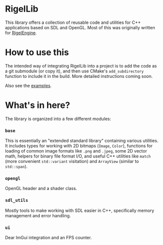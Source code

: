 # RigelLib

This library offers a collection of reusable code and utilities for C++ applications based on SDL and OpenGL. Most of this was originally written for [RigelEngine](https://github.com/lethal-guitar/RigelEngine).


# How to use this

The intended way of integrating RigelLib into a project is to add the code as a git submodule (or copy it), and then use CMake's `add_subdirectory` function to include it in the build. More detailed instructions coming soon.

Also see the [examples](/examples).

# What's in here?

The library is organized into a few different modules:

### `base`

This is essentially an "extended standard library" containing various utilities. It includes types for working with 2D bitmaps (`Image`, `Color`), functions for loading of common image formats like `.png` and `.jpeg`, some 2D vector math, helpers for binary file format I/O, and useful C++ utilities like `match` (more convenient `std::variant` visitation) and `ArrayView` (similar to `std::span`).

### `opengl`

OpenGL header and a shader class.

### `sdl_utils`

Mostly tools to make working with SDL easier in C++, specifically memory management and error handling.

### `ui`

Dear ImGui integration and an FPS counter.


